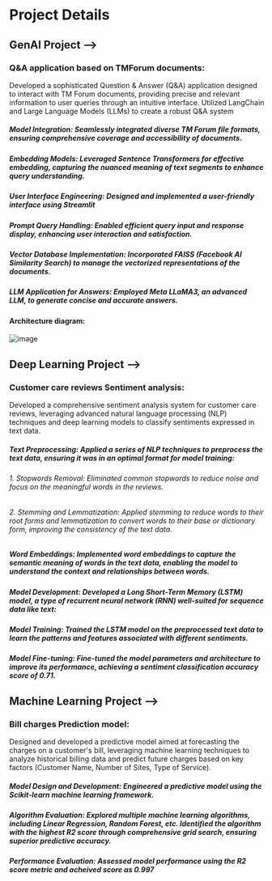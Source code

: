 # Project Details

## GenAI Project -->
### **Q&A application based on TMForum documents:**
Developed a sophisticated Question & Answer (Q&A) application designed to interact with TM Forum documents, providing precise and relevant information to user queries through an intuitive interface. Utilized LangChain and Large Language Models (LLMs) to create a robust Q&A system
##### **Model Integration**: Seamlessly integrated diverse TM Forum file formats, ensuring comprehensive coverage and accessibility of documents.
##### **Embedding Models**: Leveraged Sentence Transformers for effective embedding, capturing the nuanced meaning of text segments to enhance query understanding.
##### **User Interface Engineering**: Designed and implemented a user-friendly interface using Streamlit
##### **Prompt Query Handling**: Enabled efficient query input and response display, enhancing user interaction and satisfaction.
##### **Vector Database Implementation**: Incorporated FAISS (Facebook AI Similarity Search) to manage the vectorized representations of the documents.
##### **LLM Application for Answers**: Employed Meta LLaMA3, an advanced LLM, to generate concise and accurate answers.

#### Architecture diagram: 
![image](https://github.com/user-attachments/assets/8998652e-f9bf-46dd-b321-5bd8a7496f3b)


## Deep Learning Project -->
### Customer care reviews Sentiment analysis:
Developed a comprehensive sentiment analysis system for customer care reviews, leveraging advanced natural language processing (NLP) techniques and deep learning models to classify sentiments expressed in text data.
##### **Text Preprocessing**: Applied a series of NLP techniques to preprocess the text data, ensuring it was in an optimal format for model training:
######       1. Stopwords Removal: Eliminated common stopwords to reduce noise and focus on the meaningful words in the reviews.
######       2. Stemming and Lemmatization: Applied stemming to reduce words to their root forms and lemmatization to convert words to their base or dictionary form, improving the consistency of the text data.
##### **Word Embeddings**: Implemented word embeddings to capture the semantic meaning of words in the text data, enabling the model to understand the context and relationships between words.
##### **Model Development**: Developed a Long Short-Term Memory (LSTM) model, a type of recurrent neural network (RNN) well-suited for sequence data like text:
##### **Model Training**: Trained the LSTM model on the preprocessed text data to learn the patterns and features associated with different sentiments.
##### **Model Fine-tuning**: Fine-tuned the model parameters and architecture to improve its performance, achieving a sentiment classification accuracy score of 0.71.


## Machine Learning Project -->
### Bill charges Prediction model:
Designed and developed a predictive model aimed at forecasting the charges on a customer's bill, leveraging machine learning techniques to analyze historical billing data and predict future charges based on key factors (Customer Name, Number of Sites, Type of Service).
##### **Model Design and Development**: Engineered a predictive model using the Scikit-learn machine learning framework.
##### **Algorithm Evaluation**: Explored multiple machine learning algorithms, including Linear Regression, Random Forest, etc. Identified the algorithm with the highest R2 score through comprehensive grid search, ensuring superior predictive accuracy.
##### **Performance Evaluation**: Assessed model performance using the R2 score metric and acheived score as 0.997



